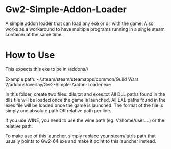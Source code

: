# Gw2-Simple-Addon-Loader
A simple addon loader that can load any exe or dll with the game.
Also works as a workaround to have multiple programs running in a single steam container at the same time.

# How to Use

This expects this exe to be in <Gw2 path containing Gw2-64.exe>/addons/<subfolder name of your choice>/

Example path: 
~/.steam/steam/steamapps/common/Guild Wars 2/addons/overlay/Gw2-Simple-Addon-Loader.exe

In this folder, create two files: dlls.txt and exes.txt 
All DLL paths found in the dlls file will be loaded once the game is launched.
All EXE paths found in the exes file will be loaded once the game is launched.
The format of the file is simply one absolute path OR relative path per line.

If you use WINE, you need to use the wine path (eg. V:/home/user....) or the relative path.

To make use of this launcher, simply replace your steam/lutris path that usually points to Gw2-64.exe and make it point to this launcher instead.
